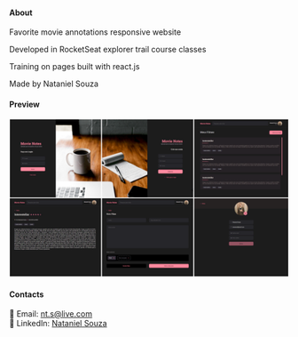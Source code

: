 #### About

Favorite movie annotations responsive website

Developed in RocketSeat explorer trail course classes 

Training on pages built  with react.js

Made by Nataniel Souza

#### Preview

![preview](image/preview.png)

#### Contacts

📧 Email: nt.s@live.com  </br>
👤 LinkedIn: [Nataniel Souza](https://www.linkedin.com/in/nataniel-souza)